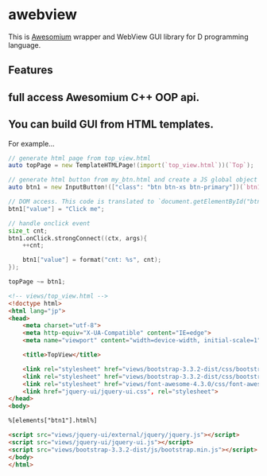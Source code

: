 # awebview

This is [Awesomium](http://www.awesomium.com/) wrapper and WebView GUI library for D programming language.


## Features

## full access Awesomium C++ OOP api.

## You can build GUI from HTML templates.

For example...

~~~~~~~~~~~~~d
// generate html page from top_view.html
auto topPage = new TemplateHTMLPage!(import(`top_view.html`))(`Top`);

// generate html button from my_btn.html and create a JS global object named `btn1`.
auto btn1 = new InputButton!(["class": "btn btn-xs btn-primary"])(`btn1`);

// DOM access. This code is translated to `document.getElementById("btn1").value = ...;`
btn1["value"] = "Click me";

// handle onclick event
size_t cnt;
btn1.onClick.strongConnect((ctx, args){
    ++cnt;

    btn1["value"] = format("cnt: %s", cnt);
});

topPage ~= btn1;
~~~~~~~~~~~~~~

~~~~~~~~~~~html
<!-- views/top_view.html -->
<!doctype html>
<html lang="jp">
<head>
    <meta charset="utf-8">
    <meta http-equiv="X-UA-Compatible" content="IE=edge">
    <meta name="viewport" content="width=device-width, initial-scale=1">

    <title>TopView</title>

    <link rel="stylesheet" href="views/bootstrap-3.3.2-dist/css/bootstrap.min.css">
    <link rel="stylesheet" href="views/bootstrap-3.3.2-dist/css/bootstrap-theme.min.css">
    <link rel="stylesheet" href="views/font-awesome-4.3.0/css/font-awesome.min.css">
    <link href="jquery-ui/jquery-ui.css", rel="stylesheet">
</head>
<body>

%[elements["btn1"].html%]

<script src="views/jquery-ui/external/jquery/jquery.js"></script>
<script src="views/jquery-ui/jquery-ui.js"></script>
<script src="views/bootstrap-3.3.2-dist/js/bootstrap.min.js"></script>
</body>
</html>
~~~~~~~~~~~~~~~
